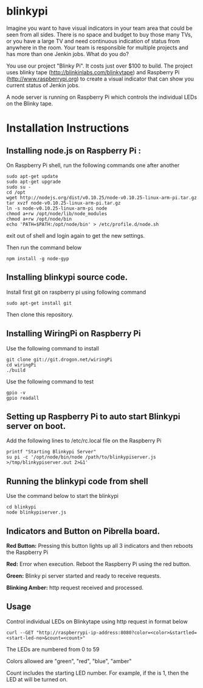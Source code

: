 # blinkypi

Imagine you want to have visual indicators in your team area that could be seen from all sides. There is no space and budget to buy those many TVs, or you have a large TV and need continuous indication of status from anywhere in the room. Your team is responsible for multiple projects and has more than one Jenkin jobs. What do you do?

You use our project "Blinky Pi". It costs just over $100 to build. The project uses blinky tape (http://blinkinlabs.com/blinkytape) and Raspberry Pi (http://www.raspberrypi.org) to create a visual indicator that can show you current status of Jenkin jobs. 

A node server is running on Raspberry Pi which controls the individual LEDs on the Blinky tape. 

# Installation Instructions

## Installing node.js on Raspberry Pi :
On Raspberry Pi shell, run the following commands one after another

```
sudo apt-get update
sudo apt-get upgrade
sudo su -
cd /opt
wget http://nodejs.org/dist/v0.10.25/node-v0.10.25-linux-arm-pi.tar.gz
tar xvzf node-v0.10.25-linux-arm-pi.tar.gz
ln -s node-v0.10.25-linux-arm-pi node
chmod a+rw /opt/node/lib/node_modules
chmod a+rw /opt/node/bin
echo 'PATH=$PATH:/opt/node/bin' > /etc/profile.d/node.sh
```

exit out of shell and login again to get the new settings.

Then run the command below

```
npm install -g node-gyp 
```

## Installing blinkypi source code.

Install first git on raspberry pi using following command

```
sudo apt-get install git
```

Then clone this repository.


## Installing WiringPi on Raspberry Pi

Use the following command to install

```
git clone git://git.drogon.net/wiringPi
cd wiringPi
./build
```

Use the following command to test

```
gpio -v
gpio readall
```

## Setting up Raspberry Pi to auto start Blinkypi server on boot.

Add the following lines to /etc/rc.local file on the Raspberry Pi
```
printf "Starting Blinkypi Server"
su pi -c '/opt/node/bin/node /path/to/blinkypiserver.js >/tmp/blinkypiserver.out 2>&1'
```

## Running the blinkypi code from shell

Use the command below to start the blinkypi 

```
cd blinkypi
node blinkypiserver.js
```

## Indicators and Button on Pibrella board.
**Red Button:** Pressing this button lights up all 3 indicators and then reboots the Raspberry Pi 

**Red:** Error when execution. Reboot the Raspberry Pi using the red button.

**Green:** Blinky pi server started and ready to receive requests.

**Blinking Amber:** http request received and processed. 

## Usage
Control individual LEDs on Blinkytape using http request in format below

```
curl --GET "http://raspberrypi-ip-address:8080?color=<color>&startled=<start-led-no>&count=<count>"
```

The LEDs are numbered from 0 to 59

Colors allowed are "green", "red", "blue", "amber"

Count includes the starting LED number. For example, if the <count> is 1, then the LED at <start-led-no> will be turned on.
